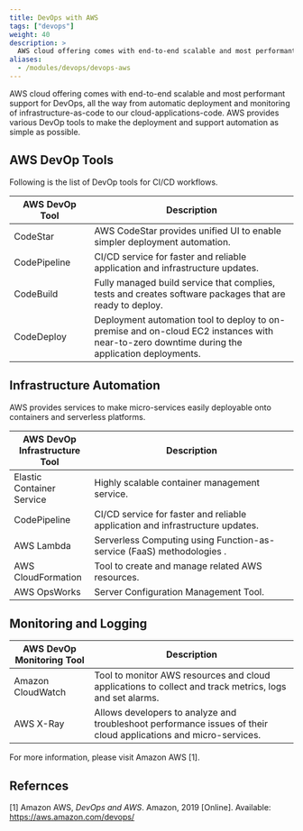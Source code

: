 ```yaml
---
title: DevOps with AWS
tags: ["devops"]
weight: 40
description: >
  AWS cloud offering comes with end-to-end scalable and most performant support for DevOps
aliases:
  - /modules/devops/devops-aws
---
```



AWS cloud offering comes with end-to-end scalable and most performant
support for DevOps, all the way from automatic deployment and monitoring
of infrastructure-as-code to our cloud-applications-code. AWS provides
various DevOp tools to make the deployment and support automation as
simple as possible.

AWS DevOp Tools
---------------

Following is the list of DevOp tools for CI/CD workflows.

<table>
<colgroup>
<col style="width: 28%" />
<col style="width: 71%" />
</colgroup>
<thead>
<tr class="header">
<th>AWS DevOp Tool</th>
<th>Description</th>
</tr>
</thead>
<tbody>
<tr class="odd">
<td>CodeStar</td>
<td>AWS CodeStar provides unified UI to enable simpler deployment automation.</td>
</tr>
<tr class="even">
<td>CodePipeline</td>
<td>CI/CD service for faster and reliable application and infrastructure updates.</td>
</tr>
<tr class="odd">
<td>CodeBuild</td>
<td>Fully managed build service that complies, tests and creates software packages that are ready to deploy.</td>
</tr>
<tr class="even">
<td>CodeDeploy</td>
<td>Deployment automation tool to deploy to on-premise and on-cloud EC2 instances with near-to-zero downtime during the application deployments.</td>
</tr>
</tbody>
</table>

Infrastructure Automation
-------------------------

AWS provides services to make micro-services easily deployable onto
containers and serverless platforms.

<table>
<colgroup>
<col style="width: 28%" />
<col style="width: 71%" />
</colgroup>
<thead>
<tr class="header">
<th>AWS DevOp Infrastructure Tool</th>
<th>Description</th>
</tr>
</thead>
<tbody>
<tr class="odd">
<td>Elastic Container Service</td>
<td>Highly scalable container management service.</td>
</tr>
<tr class="even">
<td>CodePipeline</td>
<td>CI/CD service for faster and reliable application and infrastructure updates.</td>
</tr>
<tr class="odd">
<td>AWS Lambda</td>
<td>Serverless Computing using Function-as-service (FaaS) methodologies .</td>
</tr>
<tr class="even">
<td>AWS CloudFormation</td>
<td>Tool to create and manage related AWS resources.</td>
</tr>
<tr class="odd">
<td>AWS OpsWorks</td>
<td>Server Configuration Management Tool.</td>
</tr>
</tbody>
</table>

Monitoring and Logging
----------------------

<table>
<colgroup>
<col style="width: 28%" />
<col style="width: 71%" />
</colgroup>
<thead>
<tr class="header">
<th>AWS DevOp Monitoring Tool</th>
<th>Description</th>
</tr>
</thead>
<tbody>
<tr class="odd">
<td>Amazon CloudWatch</td>
<td>Tool to monitor AWS resources and cloud applications to collect and track metrics, logs and set alarms.</td>
</tr>
<tr class="even">
<td>AWS X-Ray</td>
<td>Allows developers to analyze and troubleshoot performance issues of their cloud applications and micro-services.</td>
</tr>
</tbody>
</table>

For more information, please visit Amazon AWS \[1\].

Refernces
---------

\[1\] Amazon AWS, *DevOps and AWS*. Amazon, 2019 \[Online\]. Available:
<https://aws.amazon.com/devops/>
